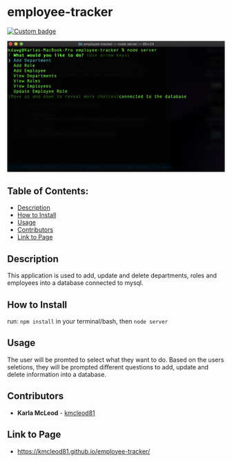 # employee-tracker

[![Custom badge](https://img.shields.io/badge/License-Karla-red.svg)](https://shields.io/)

![Employee Tracker](./assets/empTracker.png)

## Table of Contents:
* [Description](##Description)
* [How to Install](##How-to-Install)
* [Usage](##Usage)
* [Contributors](##Contributors)
* [Link to Page](##Link-to-Page)

## Description
This application is used to add, update and delete departments, roles and employees into a database connected to mysql.

## How to Install
run: `npm install` in your terminal/bash, then `node server`

## Usage
The user will be promted to select what they want to do. Based on the users seletions, they will be prompted different questions to add, update and delete information into a database.

## Contributors
* **Karla McLeod** - [kmcleod81](https://github.com/kmcleod81)

## Link to Page
* https://kmcleod81.github.io/employee-tracker/